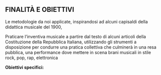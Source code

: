 ## FINALITÀ E OBIETTIVI

Le metodologie da noi applicate, inspirandosi ad alcuni capisaldi della didattica musicale del 1900,

Praticare l’inventiva musicale a partire dal testo di alcuni articoli della Costituzione della
Repubblica Italiana, utilizzando gli strumenti a disposizione per condurre una pratica
collettiva che culminerà in una resa pubblica, una performance dove mettere in scena brani
musicali in stile rock, pop, rap, elettronica

**Obiettivi specifici:**

